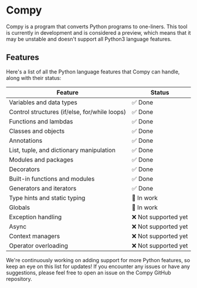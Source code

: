 # Compy

Compy is a program that converts Python programs to one-liners. This tool is currently in development and is considered a preview, which means that it may be unstable and doesn't support all Python3 language features.

## Features

Here's a list of all the Python language features that Compy can handle, along with their status:

| Feature                                       | Status                  |
| --------------------------------------------- | ----------------------- |
| Variables and data types                      | :white_check_mark: Done |
| Control structures (if/else, for/while loops) | :white_check_mark: Done |
| Functions and lambdas                         | :white_check_mark: Done |
| Classes and objects                           | :white_check_mark: Done |
| Annotations                                   | :white_check_mark: Done |
| List, tuple, and dictionary manipulation      | :white_check_mark: Done |
| Modules and packages                          | :white_check_mark: Done |
| Decorators                                    | :white_check_mark: Done |
| Built-in functions and modules                | :white_check_mark: Done |
| Generators and iterators                      | :white_check_mark: Done |
| Type hints and static typing                  | :construction: In work  |
| Globals                                       | :construction: In work  |
| Exception handling                            | :x: Not supported yet   |
| Async                                         | :x: Not supported yet   |
| Context managers                              | :x: Not supported yet   |
| Operator overloading                          | :x: Not supported yet   |

We're continuously working on adding support for more Python features, so keep an eye on this list for updates! If you encounter any issues or have any suggestions, please feel free to open an issue on the Compy GitHub repository.
